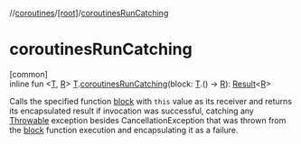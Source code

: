 //[coroutines](../../index.md)/[[root]](index.md)/[coroutinesRunCatching](coroutines-run-catching.md)

# coroutinesRunCatching

[common]\
inline fun &lt;[T](coroutines-run-catching.md), [R](coroutines-run-catching.md)&gt; [T](coroutines-run-catching.md).[coroutinesRunCatching](coroutines-run-catching.md)(block: [T](coroutines-run-catching.md).() -&gt; [R](coroutines-run-catching.md)): [Result](https://kotlinlang.org/api/latest/jvm/stdlib/kotlin/-result/index.html)&lt;[R](coroutines-run-catching.md)&gt;

Calls the specified function [block](coroutines-run-catching.md) with `this` value as its receiver and returns its encapsulated result if invocation was successful, catching any [Throwable](https://kotlinlang.org/api/latest/jvm/stdlib/kotlin/-throwable/index.html) exception besides CancellationException that was thrown from the [block](coroutines-run-catching.md) function execution and encapsulating it as a failure.
